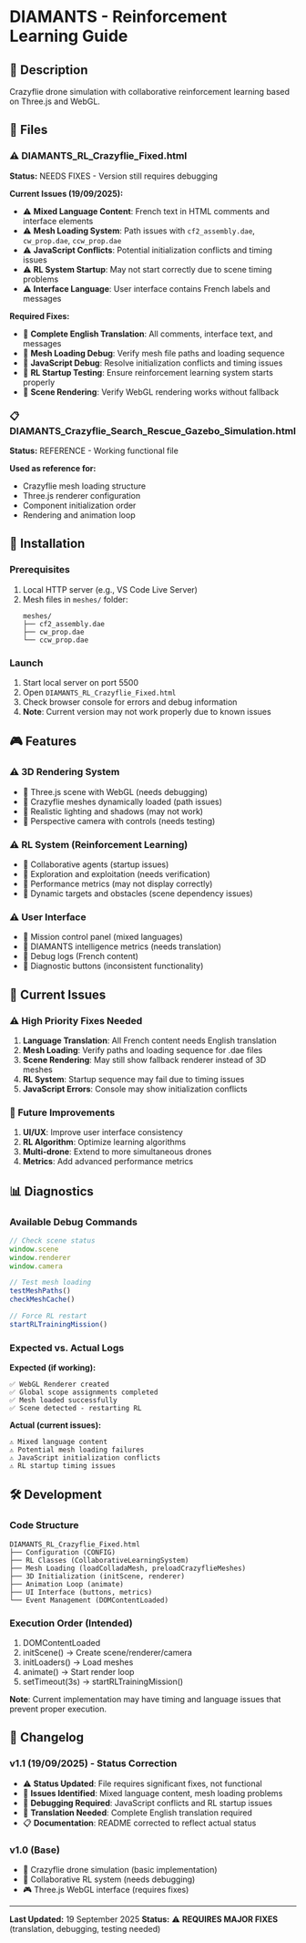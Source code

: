 # DIAMANTS - Reinforcement Learning Guide

## 🚁 Description
Crazyflie drone simulation with collaborative reinforcement learning based on Three.js and WebGL.

## 📁 Files

### ⚠️ DIAMANTS_RL_Crazyflie_Fixed.html
**Status:** NEEDS FIXES - Version still requires debugging

**Current Issues (19/09/2025):**
- ⚠️ **Mixed Language Content**: French text in HTML comments and interface elements
- ⚠️ **Mesh Loading System**: Path issues with `cf2_assembly.dae`, `cw_prop.dae`, `ccw_prop.dae`
- ⚠️ **JavaScript Conflicts**: Potential initialization conflicts and timing issues
- ⚠️ **RL System Startup**: May not start correctly due to scene timing problems
- ⚠️ **Interface Language**: User interface contains French labels and messages

**Required Fixes:**
- 🔧 **Complete English Translation**: All comments, interface text, and messages
- 🔧 **Mesh Loading Debug**: Verify mesh file paths and loading sequence
- 🔧 **JavaScript Debug**: Resolve initialization conflicts and timing issues  
- 🔧 **RL Startup Testing**: Ensure reinforcement learning system starts properly
- 🔧 **Scene Rendering**: Verify WebGL rendering works without fallback

### 📋 DIAMANTS_Crazyflie_Search_Rescue_Gazebo_Simulation.html
**Status:** REFERENCE - Working functional file

**Used as reference for:**
- Crazyflie mesh loading structure
- Three.js renderer configuration
- Component initialization order
- Rendering and animation loop

## 🔧 Installation

### Prerequisites
1. Local HTTP server (e.g., VS Code Live Server)
2. Mesh files in `meshes/` folder:
   ```
   meshes/
   ├── cf2_assembly.dae
   ├── cw_prop.dae
   └── ccw_prop.dae
   ```

### Launch
1. Start local server on port 5500
2. Open `DIAMANTS_RL_Crazyflie_Fixed.html`
3. Check browser console for errors and debug information
4. **Note**: Current version may not work properly due to known issues

## 🎮 Features

### ⚠️ 3D Rendering System
- 🔧 Three.js scene with WebGL (needs debugging)
- 🔧 Crazyflie meshes dynamically loaded (path issues)
- 🔧 Realistic lighting and shadows (may not work)
- 🔧 Perspective camera with controls (needs testing)

### ⚠️ RL System (Reinforcement Learning)
- 🔧 Collaborative agents (startup issues)
- 🔧 Exploration and exploitation (needs verification)
- 🔧 Performance metrics (may not display correctly)
- 🔧 Dynamic targets and obstacles (scene dependency issues)

### ⚠️ User Interface
- 🔧 Mission control panel (mixed languages)
- 🔧 DIAMANTS intelligence metrics (needs translation)
- 🔧 Debug logs (French content)
- 🔧 Diagnostic buttons (inconsistent functionality)

## 🐛 Current Issues

### ⚠️ High Priority Fixes Needed
1. **Language Translation**: All French content needs English translation
2. **Mesh Loading**: Verify paths and loading sequence for .dae files
3. **Scene Rendering**: May still show fallback renderer instead of 3D meshes
4. **RL System**: Startup sequence may fail due to timing issues
5. **JavaScript Errors**: Console may show initialization conflicts

### 🔄 Future Improvements
1. **UI/UX**: Improve user interface consistency
2. **RL Algorithm**: Optimize learning algorithms
3. **Multi-drone**: Extend to more simultaneous drones
4. **Metrics**: Add advanced performance metrics

## 📊 Diagnostics

### Available Debug Commands
```javascript
// Check scene status
window.scene
window.renderer
window.camera

// Test mesh loading
testMeshPaths()
checkMeshCache()

// Force RL restart
startRLTrainingMission()
```

### Expected vs. Actual Logs
**Expected (if working):**
```
✅ WebGL Renderer created
✅ Global scope assignments completed
✅ Mesh loaded successfully
✅ Scene detected - restarting RL
```

**Actual (current issues):**
```
⚠️ Mixed language content
⚠️ Potential mesh loading failures
⚠️ JavaScript initialization conflicts
⚠️ RL startup timing issues
```

## 🛠️ Development

### Code Structure
```
DIAMANTS_RL_Crazyflie_Fixed.html
├── Configuration (CONFIG)
├── RL Classes (CollaborativeLearningSystem) 
├── Mesh Loading (loadColladaMesh, preloadCrazyflieMeshes)
├── 3D Initialization (initScene, renderer)
├── Animation Loop (animate)
├── UI Interface (buttons, metrics)
└── Event Management (DOMContentLoaded)
```

### Execution Order (Intended)
1. DOMContentLoaded
2. initScene() → Create scene/renderer/camera
3. initLoaders() → Load meshes
4. animate() → Start render loop
5. setTimeout(3s) → startRLTrainingMission()

**Note**: Current implementation may have timing and language issues that prevent proper execution.

## 📝 Changelog

### v1.1 (19/09/2025) - Status Correction
- ⚠️ **Status Updated**: File requires significant fixes, not functional
- 🔧 **Issues Identified**: Mixed language content, mesh loading problems
- 🔧 **Debugging Required**: JavaScript conflicts and RL startup issues
- 🔧 **Translation Needed**: Complete English translation required
- 📋 **Documentation**: README corrected to reflect actual status

### v1.0 (Base)
- 🚁 Crazyflie drone simulation (basic implementation)
- 🧠 Collaborative RL system (needs debugging)
- 🎮 Three.js WebGL interface (requires fixes)

---

**Last Updated:** 19 September 2025
**Status:** ⚠️ **REQUIRES MAJOR FIXES** (translation, debugging, testing needed)
